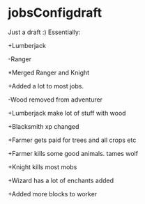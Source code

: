 # jobsConfigdraft
Just a draft :)
Essentially:

+Lumberjack

-Ranger

*Merged Ranger and Knight

+Added a lot to most jobs.

-Wood removed from adventurer

+Lumberjack make  lot of stuff with wood

+Blacksmith xp changed

+Farmer gets paid for trees and all crops etc

+Farmer kills some good animals. tames wolf

+Knight kills most mobs

+Wizard has a lot of enchants added

+Added more blocks to worker
